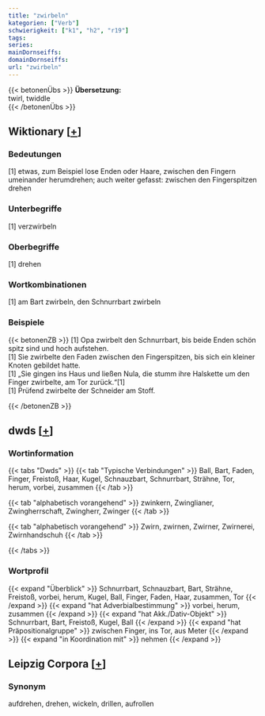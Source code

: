 ```yaml
---
title: "zwirbeln"
kategorien: ["Verb"]
schwierigkeit: ["k1", "h2", "r19"]
tags:
series:
mainDornseiffs:
domainDornseiffs:
url: "zwirbeln"
---
```


{{< betonenÜbs >}}
**Übersetzung:**  
twirl, twiddle  
{{< /betonenÜbs >}}

## Wiktionary [[+](https://de.wiktionary.org/wiki/zwirbeln)]

### Bedeutungen
[1] etwas, zum Beispiel lose Enden oder Haare, zwischen den Fingern umeinander herumdrehen; auch weiter gefasst: zwischen den Fingerspitzen drehen  

### Unterbegriffe
[1] verzwirbeln  

### Oberbegriffe
[1] drehen  

### Wortkombinationen
[1] am Bart zwirbeln, den Schnurrbart zwirbeln  

### Beispiele
{{< betonenZB >}}
[1] Opa zwirbelt den Schnurrbart, bis beide Enden schön spitz sind und hoch aufstehen.  
[1] Sie zwirbelte den Faden zwischen den Fingerspitzen, bis sich ein kleiner Knoten gebildet hatte.  
[1] „Sie gingen ins Haus und ließen Nula, die stumm ihre Halskette um den Finger zwirbelte, am Tor zurück.“[1]  
[1] Prüfend zwirbelte der Schneider am Stoff.  

{{< /betonenZB >}}


## dwds [[+](https://www.dwds.de/wb/zwirbeln)]

### Wortinformation
{{< tabs "Dwds" >}}
{{< tab "Typische Verbindungen" >}}
Ball, Bart, Faden, Finger, Freistoß, Haar, Kugel, Schnauzbart, Schnurrbart, Strähne, Tor, herum, vorbei, zusammen
{{< /tab >}}

{{< tab "alphabetisch vorangehend" >}}
zwinkern, Zwinglianer, Zwingherrschaft, Zwingherr, Zwinger
{{< /tab >}}

{{< tab "alphabetisch vorangehend" >}}
Zwirn, zwirnen, Zwirner, Zwirnerei, Zwirnhandschuh
{{< /tab >}}

{{< /tabs >}}

### Wortprofil
{{< expand "Überblick" >}} Schnurrbart, Schnauzbart, Bart, Strähne, Freistoß, vorbei, herum, Kugel, Ball, Finger, Faden, Haar, zusammen, Tor {{< /expand >}}
{{< expand "hat Adverbialbestimmung" >}} vorbei, herum, zusammen {{< /expand >}}
{{< expand "hat Akk./Dativ-Objekt" >}} Schnurrbart, Bart, Freistoß, Kugel, Ball {{< /expand >}}
{{< expand "hat Präpositionalgruppe" >}} zwischen Finger, ins Tor, aus Meter {{< /expand >}}
{{< expand "in Koordination mit" >}} nehmen {{< /expand >}}

## Leipzig Corpora [[+](https://corpora.uni-leipzig.de/en/res?word=zwirbeln&corpusId=deu_newscrawl-public_2018)]


### Synonym
aufdrehen, drehen, wickeln, drillen, aufrollen

